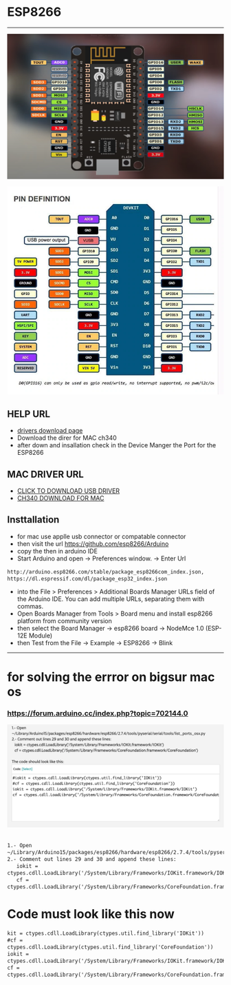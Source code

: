 # ESP8266 

--- 
![img](../image/ESP8266-pin%20digram.png)

![img](../image/esp8266-pin-digram.png)


## HELP URL 

* [drivers download page](https://learn.sparkfun.com/tutorials/how-to-install-ch340-drivers/all#drivers-if-you-need-them)
* Download the direr for MAC ch340 
* after down and insallation check in the Device Manger the Port for the ESP8266 

## MAC DRIVER URL 
* [CLICK TO DOWNLOAD USB DRIVER ](https://www.silabs.com/documents/public/software/Mac_OSX_VCP_Driver.zip)
* [CH340 DOWNLOAD FOR MAC ](https://github.com/Adarsh-Model-Trains/jmri-mqtt-spring-transformer-wireless-eco-system/raw/main/lib/CH341SER_MAC.ZIP)

## Insttallation 
* for mac use applle usb connector or compatable connector  
* then visit the url https://github.com/esp8266/Arduino
* copy the then in arduino IDE 
* Start Arduino and open ->  Preferences window. -> Enter Url 
```
http://arduino.esp8266.com/stable/package_esp8266com_index.json, https://dl.espressif.com/dl/package_esp32_index.json
```
* into the File > Preferences > Additional Boards Manager URLs field of the Arduino IDE. You can add multiple URLs, separating them with commas.
* Open Boards Manager from Tools > Board menu and install esp8266 platform from community version 
* then select the Board Manager -> esp8266 board -> NodeMce 1.0 (ESP-12E Module)
* then Test from the File -> Example -> ESP8266 -> Blink 

---

# for solving the errror on bigsur mac os 
### https://forum.arduino.cc/index.php?topic=702144.0

![img](../image/esp3266-mac-bigsur-issue-solution.png)

```

1.- Open ~/Library/Arduino15/packages/esp8266/hardware/esp8266/2.7.4/tools/pyserial/serial/tools/list_ports_osx.py
2.- Comment out lines 29 and 30 and append these lines:
   iokit = ctypes.cdll.LoadLibrary('/System/Library/Frameworks/IOKit.framework/IOKit')
   cf = ctypes.cdll.LoadLibrary('/System/Library/Frameworks/CoreFoundation.framework/CoreFoundation')
```

# Code must look like this now 
```
kit = ctypes.cdll.LoadLibrary(ctypes.util.find_library('IOKit'))
#cf = ctypes.cdll.LoadLibrary(ctypes.util.find_library('CoreFoundation'))
iokit = ctypes.cdll.LoadLibrary('/System/Library/Frameworks/IOKit.framework/IOKit')
cf = ctypes.cdll.LoadLibrary('/System/Library/Frameworks/CoreFoundation.framework/CoreFoundation')
```